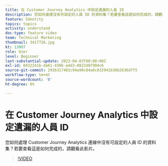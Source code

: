```yaml
---
title: 在 Customer Journey Analytics 中設定遺漏的人員 ID
description: 您如何處理沒有可設定的人員 ID 的資料集？若要查看這是如何完成的，請觀看此影片。
feature: Identity
topics: topics
activity: understand
doc-type: feature video
team: Technical Marketing
thumbnail: 3417726.jpg
kt: 13007
role: User
level: Beginner
last-substantial-update: 2023-04-03T00:00:00Z
exl-id: 0432241b-da61-430b-a4d3-0822d8f994c6
source-git-commit: 293b317481c94a90c84a6c032941b38b2636d7f5
workflow-type: tm+mt
source-wordcount: '0'
ht-degree: 0%

---
```


# 在 Customer Journey Analytics 中設定遺漏的人員 ID

您如何處理 Customer Journey Analytics 連線中沒有可設定的人員 ID 的資料集？若要查看這是如何完成的，請觀看此影片。

>[!VIDEO](https://video.tv.adobe.com/v/3417726/?quality=12&learn=on)
